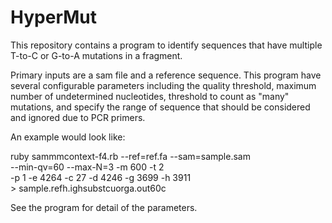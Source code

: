 # HyperMut

This repository contains a program to identify sequences
that have multiple T-to-C or G-to-A mutations in a fragment.

Primary inputs are a sam file and a reference sequence.
This program have several configurable parameters including
the quality threshold, maximum number of undetermined nucleotides,
threshold to count as "many" mutations, and specify the range
of sequence that should be considered and ignored due to PCR primers.

An example would look like:

  ruby sammmcontext-f4.rb --ref=ref.fa --sam=sample.sam \
    --min-qv=60 --max-N=3 -m 600 -t 2 \
    -p 1 -e 4264 -c 27 -d 4246 -g 3699 -h 3911 \
    > sample.refh.ighsubstcuorga.out60c

See the program for detail of the parameters.

